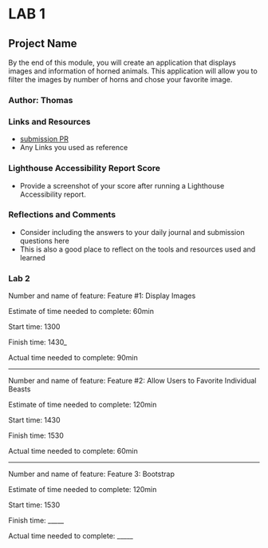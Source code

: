 # LAB 1

## Project Name

By the end of this module, you will create an application that displays images and information of horned animals. This application will allow you to filter the images by number of horns and chose your favorite image.

### Author: Thomas

### Links and Resources

* [submission PR](http://xyz.com)
* Any Links you used as reference

### Lighthouse Accessibility Report Score

* Provide a screenshot of your score after running a Lighthouse Accessibility report.

### Reflections and Comments

* Consider including the answers to your daily journal and submission questions here
* This is also a good place to reflect on the tools and resources used and learned



### Lab 2

Number and name of feature: Feature #1: Display Images

Estimate of time needed to complete: 60min

Start time: 1300

Finish time: 1430_

Actual time needed to complete: 90min

---------------------

Number and name of feature: Feature #2: Allow Users to Favorite Individual Beasts

Estimate of time needed to complete: 120min

Start time: 1430

Finish time: 1530

Actual time needed to complete: 60min

---------------------

Number and name of feature: Feature 3: Bootstrap

Estimate of time needed to complete: 120min

Start time: 1530

Finish time: _____

Actual time needed to complete: _____

